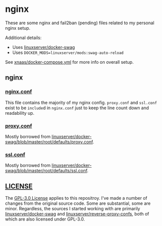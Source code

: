 # nginx
These are some nginx and fail2ban (pending) files related to my personal nginx setup.

Additional details:

* Uses [linuxserver/docker-swag](https://github.com/linuxserver/docker-swag/)
* Uses `DOCKER_MODS=linuxserver/mods:swag-auto-reload`

See [xnaas/docker-compose.yml](https://github.com/xnaas/docker-compose.yml/) for more info on overall setup.

## nginx
### [nginx.conf](https://github.com/xnaas/nginx/blob/master/nginx.conf)
This file contains the majority of my nginx config. `proxy.conf` and `ssl.conf` exist to be `include`d in `nginx.conf` just to keep the line count down and readability up.

### [proxy.conf](https://github.com/xnaas/nginx/blob/master/proxy.conf)
Mostly borrowed from [linuxserver/docker-swag/blob/master/root/defaults/proxy.conf](https://github.com/linuxserver/docker-swag/blob/master/root/defaults/proxy.conf).

### [ssl.conf](https://github.com/xnaas/nginx/blob/master/ssl.conf)
Mostly borrowed from [linuxserver/docker-swag/blob/master/root/defaults/ssl.conf](https://github.com/linuxserver/docker-swag/blob/master/root/defaults/ssl.conf).

## [LICENSE](https://github.com/xnaas/nginx/blob/master/LICENSE.md)
The [GPL-3.0 License](https://www.gnu.org/licenses/gpl-3.0.en.html) applies to this repositroy. I've made a number of changes from the original source code. Some are substantial, some are minor. Regardless, the sources I started working with are primarily [linuxserver/docker-swag](https://github.com/linuxserver/docker-swag) and [linuxserver/reverse-proxy-confs](https://github.com/linuxserver/reverse-proxy-confs), both of which are also licensed under GPL-3.0.
